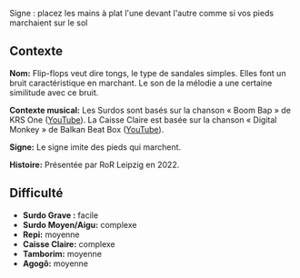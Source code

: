 Signe : placez les mains à plat l'une devant l'autre comme si vos pieds
marchaient sur le sol

## Contexte

**Nom:** Flip-flops veut dire tongs, le type de sandales simples. Elles font un
bruit caractéristique en marchant. Le son de la mélodie a une certaine
similitude avec ce bruit.

**Contexte musical:** Les Surdos sont basés sur la chanson « Boom Bap » de KRS
One ([YouTube](https://www.youtube.com/watch?v=iaYDe3gu1go)). La Caisse Claire
est basée sur la chanson « Digital Monkey » de Balkan Beat Box
([YouTube](https://www.youtube.com/watch?v=D813i6GnFmE)).

**Signe:** Le signe imite des pieds qui marchent.

**Histoire:** Présentée par RoR Leipzig en 2022.

## Difficulté

* **Surdo Grave :** facile
* **Surdo Moyen/Aigu:** complexe
* **Repi:** moyenne
* **Caisse Claire:** complexe
* **Tamborim:** moyenne
* **Agogô:** moyenne
